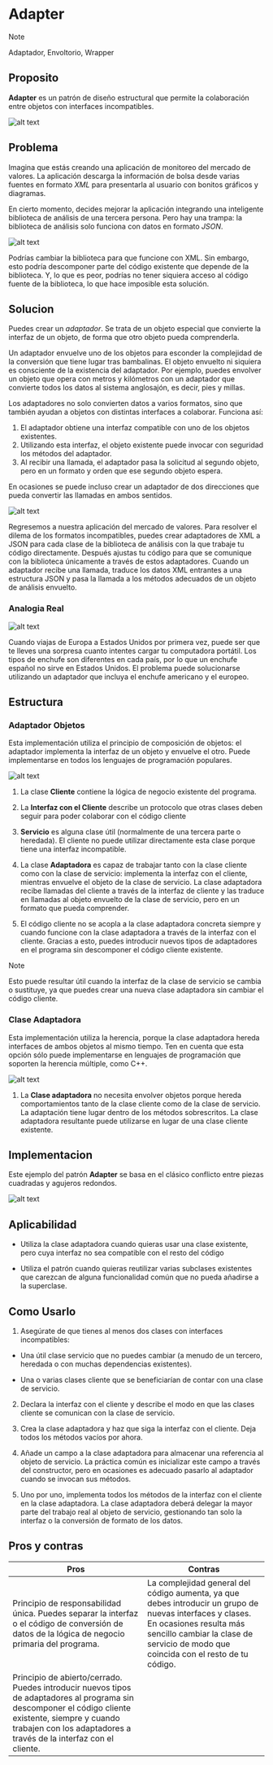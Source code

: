 # Adapter


> [!NOTE]
> Adaptador, Envoltorio, Wrapper


## Proposito

**Adapter** es un patrón de diseño estructural que permite la colaboración entre objetos con interfaces incompatibles.


![alt text](image.png)


## Problema

Imagina que estás creando una aplicación de monitoreo del mercado de valores. La aplicación descarga la información de bolsa desde varias fuentes en formato *XML* para presentarla al usuario con bonitos gráficos y diagramas.

En cierto momento, decides mejorar la aplicación integrando una inteligente biblioteca de análisis de una tercera persona. Pero hay una trampa: la biblioteca de análisis solo funciona con datos en formato *JSON*.


![alt text](image-1.png)


Podrías cambiar la biblioteca para que funcione con XML. Sin embargo, esto podría descomponer parte del código existente que depende de la biblioteca. Y, lo que es peor, podrías no tener siquiera acceso al código fuente de la biblioteca, lo que hace imposible esta solución.

## Solucion

Puedes crear un *adaptador*. Se trata de un objeto especial que convierte la interfaz de un objeto, de forma que otro objeto pueda comprenderla.

Un adaptador envuelve uno de los objetos para esconder la complejidad de la conversión que tiene lugar tras bambalinas. El objeto envuelto ni siquiera es consciente de la existencia del adaptador. Por ejemplo, puedes envolver un objeto que opera con metros y kilómetros con un adaptador que convierte todos los datos al sistema anglosajón, es decir, pies y millas.

Los adaptadores no solo convierten datos a varios formatos, sino que también ayudan a objetos con distintas interfaces a colaborar. Funciona así:

1. El adaptador obtiene una interfaz compatible con uno de los objetos existentes.
2. Utilizando esta interfaz, el objeto existente puede invocar con seguridad los métodos del adaptador.
3. Al recibir una llamada, el adaptador pasa la solicitud al segundo objeto, pero en un formato y orden que ese segundo objeto espera.

En ocasiones se puede incluso crear un adaptador de dos direcciones que pueda convertir las llamadas en ambos sentidos.

![alt text](image-2.png)

Regresemos a nuestra aplicación del mercado de valores. Para resolver el dilema de los formatos incompatibles, puedes crear adaptadores de XML a JSON para cada clase de la biblioteca de análisis con la que trabaje tu código directamente. Después ajustas tu código para que se comunique con la biblioteca únicamente a través de estos adaptadores. Cuando un adaptador recibe una llamada, traduce los datos XML entrantes a una estructura JSON y pasa la llamada a los métodos adecuados de un objeto de análisis envuelto.

### Analogia Real

![alt text](image-3.png)

Cuando viajas de Europa a Estados Unidos por primera vez, puede ser que te lleves una sorpresa cuanto intentes cargar tu computadora portátil. Los tipos de enchufe son diferentes en cada país, por lo que un enchufe español no sirve en Estados Unidos. El problema puede solucionarse utilizando un adaptador que incluya el enchufe americano y el europeo.

## Estructura

### Adaptador Objetos

Esta implementación utiliza el principio de composición de objetos: el adaptador implementa la interfaz de un objeto y envuelve el otro. Puede implementarse en todos los lenguajes de programación populares.

![alt text](image-4.png)

1. La clase **Cliente** contiene la lógica de negocio existente del programa.

2. La **Interfaz con el Cliente** describe un protocolo que otras clases deben seguir para poder colaborar con el código cliente

3. **Servicio** es alguna clase útil (normalmente de una tercera parte o heredada). El cliente no puede utilizar directamente esta clase porque tiene una interfaz incompatible.

4. La clase **Adaptadora** es capaz de trabajar tanto con la clase cliente como con la clase de servicio: implementa la interfaz con el cliente, mientras envuelve el objeto de la clase de servicio. La clase adaptadora recibe llamadas del cliente a través de la interfaz de cliente y las traduce en llamadas al objeto envuelto de la clase de servicio, pero en un formato que pueda comprender.

5. El código cliente no se acopla a la clase adaptadora concreta siempre y cuando funcione con la clase adaptadora a través de la interfaz con el cliente. Gracias a esto, puedes introducir nuevos tipos de adaptadores en el programa sin descomponer el código cliente existente.

> [!NOTE]
> Esto puede resultar útil cuando la interfaz de la clase de servicio se cambia o sustituye, ya que puedes crear una nueva clase adaptadora sin cambiar el código cliente.


### Clase Adaptadora

Esta implementación utiliza la herencia, porque la clase adaptadora hereda interfaces de ambos objetos al mismo tiempo. Ten en cuenta que esta opción sólo puede implementarse en lenguajes de programación que soporten la herencia múltiple, como C++.

![alt text](image-5.png)

1. La **Clase adaptadora** no necesita envolver objetos porque hereda comportamientos tanto de la clase cliente como de la clase de servicio. La adaptación tiene lugar dentro de los métodos sobrescritos. La clase adaptadora resultante puede utilizarse en lugar de una clase cliente existente.


## Implementacion

Este ejemplo del patrón **Adapter** se basa en el clásico conflicto entre piezas cuadradas y agujeros redondos.

![alt text](image-6.png)


## Aplicabilidad

- Utiliza la clase adaptadora cuando quieras usar una clase existente, pero cuya interfaz no sea compatible con el resto del código

- Utiliza el patrón cuando quieras reutilizar varias subclases existentes que carezcan de alguna funcionalidad común que no pueda añadirse a la superclase.

## Como Usarlo

1. Asegúrate de que tienes al menos dos clases con interfaces incompatibles:

- Una útil clase servicio que no puedes cambiar (a menudo de un tercero, heredada o con muchas dependencias existentes).

- Una o varias clases cliente que se beneficiarían de contar con una clase de servicio.

2. Declara la interfaz con el cliente y describe el modo en que las clases cliente se comunican con la clase de servicio.

3. Crea la clase adaptadora y haz que siga la interfaz con el cliente. Deja todos los métodos vacíos por ahora.

4. Añade un campo a la clase adaptadora para almacenar una referencia al objeto de servicio. La práctica común es inicializar este campo a través del constructor, pero en ocasiones es adecuado pasarlo al adaptador cuando se invocan sus métodos.

5. Uno por uno, implementa todos los métodos de la interfaz con el cliente en la clase adaptadora. La clase adaptadora deberá delegar la mayor parte del trabajo real al objeto de servicio, gestionando tan solo la interfaz o la conversión de formato de los datos.


## Pros y contras

Pros  | Contras
------------- | -------------
Principio de responsabilidad única. Puedes separar la interfaz o el código de conversión de datos de la lógica de negocio primaria del programa.  |   La complejidad general del código aumenta, ya que debes introducir un grupo de nuevas interfaces y clases. En ocasiones resulta más sencillo cambiar la clase de servicio de modo que coincida con el resto de tu código.
Principio de abierto/cerrado. Puedes introducir nuevos tipos de adaptadores al programa sin descomponer el código cliente existente, siempre y cuando trabajen con los adaptadores a través de la interfaz con el cliente.  |    
